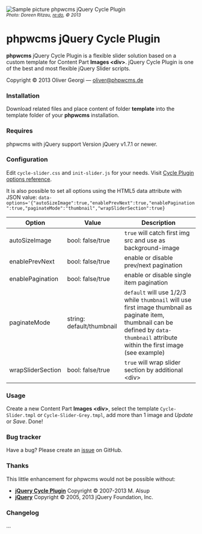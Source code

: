 ![Sample picture phpwcms jQuery Cycle Plugin](https://raw.github.com/slackero/phpwcms-extended/master/phpwcms-cycle-slider/phpwcms-Cycle-Plugin.jpg)  
<small>*Photo: Doreen Ritzau, [re:do](http://www.re-do.de/), © 2013*</small>

phpwcms jQuery Cycle Plugin
===========================

**phpwcms** jQuery Cycle Plugin is a flexible slider solution based on a custom template for Content Part **Images \<div\>**. jQuery Cycle Plugin is one of the best and most flexible jQuery Slider scripts.

Copyright © 2013 Oliver Georgi — oliver@phpwcms.de


### Installation

Download related files and place content of folder **template** into the template folder of your **phpwcms** installation.


### Requires

phpwcms with jQuery support Version jQuery v1.7.1 or newer.


### Configuration

Edit `cycle-slider.css` and `init-slider.js` for your needs. Visit [Cycle Plugin options reference](http://jquery.malsup.com/cycle/options.html).

It is also possible to set all options using the HTML5 data attribute with JSON value: `data-options='{"autoSizeImage":true,"enablePrevNext":true,"enablePagination":true,"paginateMode":"thumbnail","wrapSliderSection":true}`

 Option            | Value                     | Description                        
-------------------|---------------------------|-----------------------------------------------------------
 autoSizeImage     | bool: false/true          | `true` will catch first img src and use as background-image
 enablePrevNext    | bool: false/true          | enable or disable prev/next pagination
 enablePagination  | bool: false/true          | enable or disable single item pagination
 paginateMode      | string: default/thumbnail | `default` will use 1/2/3 while `thumbnail` will use first image thumbnail as paginate item, thumbnail can be defined by `data-thumbnail` attribute within the first image (see example)
 wrapSliderSection | bool: false/true          | `true` will wrap slider section by additional \<div>


### Usage

Create a new Content Part **Images \<div\>**, select the template `Cycle-Slider.tmpl` or `Cycle-Slider-Grey.tmpl`, add more than 1 image and *Update* or *Save*. Done!


### Bug tracker

Have a bug? Please create an [issue](https://github.com/slackero/phpwcms-extended/issues) on GitHub.


### Thanks

This little enhancement for phpwcms would not be possible without:

- **[jQuery Cycle Plugin](http://jquery.malsup.com/cycle/)** Copyright © 2007-2013 M. Alsup
- **[jQuery](http://jquery.org/)** Copyright © 2005, 2013 jQuery Foundation, Inc.


### Changelog

…